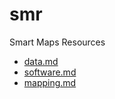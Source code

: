 # smr
Smart Maps Resources

- [data.md](data.md)
- [software.md](software.md)
- [mapping.md](mapping.md)
